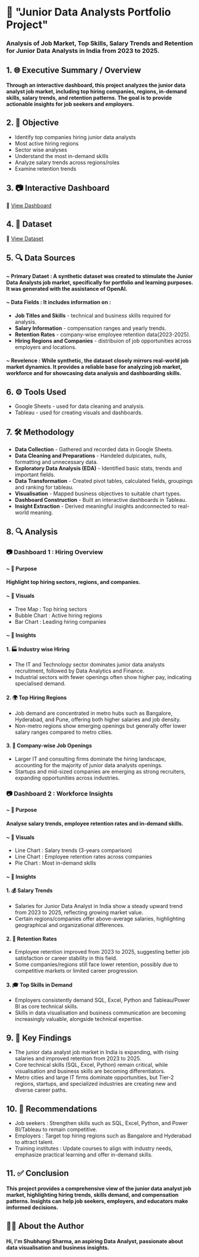 # 📝 "Junior Data Analysts Portfolio Project"
### Analysis of Job Market, Top Skills, Salary Trends and Retention for Junior Data Analysts in India from 2023 to 2025.
## 1. 🌐 Executive Summary / Overview
#### Through an interactive dashboard, this project analyzes the junior data analyst job market, including top hiring companies, regions, in-demand skills, salary trends, and retention patterns. The goal is to provide actionable insights for job seekers and employers.
## 2. 🎯 Objective
 - Identify top companies hiring junior data analysts
 - Most active hiring regions
 - Sector wise analyses
 - Understand the most in-demand skills
 - Analyze salary trends across regions/roles
 - Examine retention trends
## 3. 📷 Interactive Dashboard
🔗  [ View Dashboard ](https://public.tableau.com/views/JuniorDataAnalystsMarketAnalysis/Dashboard1)
## 4. 📁 Dataset
🔗  [ View Dataset ](https://github.com/Shubhangi04673/JuniorDataAnalystsProject/blob/main/Junior_Data_Analyst_Hiring_Trends_2023-2025%20-%20DA%202023-2025%20(6).csv)
## 5. 🔍 Data Sources
#### ~ **Primary Dataet** : A synthetic dataset was created to stimulate the Junior Data Analysts job market, specifically for portfolio and learning purposes. It was generated with the assistance of OpenAI.
#### ~ **Data Fields** : It includes information on :
- **Job Titles and Skills** - technical and business skills required for analysis.
- **Salary Information** - compensation ranges and yearly trends.
- **Retention Rates** - company-wise employee retention data(2023-2025).
- **Hiring Regions and Companies** - distribuion of job opportunities across employers and locations.
#### ~ **Revelence** : While synthetic, the dataset closely mirrors real-world job market dynamics. It provides a reliable base for analyzing job market, workforce and for showcasing data analysis and dashboarding skills.
## 6. ⚙️ Tools Used
- Google Sheets - used for data cleaning and analysis.
- Tableau - used for creating visuals and dashboards.
## 7. 🛠️ Methodology
- **Data Collection** - Gathered and recorded data in Google Sheets.
- **Data Cleaning and Preparations** - Handeled dulpicates, nulls, formatting and unnecessary data.
- **Exploratory Data Analysis (EDA)** - Identified basic stats, trends and important fields.
- **Data Transformation** - Created pivot tables, calculated fields, groupings and ranking for tableau.
- **Visualisation** - Mapped business objectives to suitable chart types. 
- **Dashboard Construction** - Built an interactive dashboards in Tableau.
- **Insight Extraction** - Derived meaningful insights andconnected to real-world meaning.
## 8. 🔍 Analysis
### 📷 Dashboard 1 : Hiring Overview
#### ~ 🎯 Purpose
#### Highlight top hiring sectors, regions, and companies.
#### ~ 🎨 Visuals
- Tree Map : Top hiring sectors
- Bubble Chart : Active hiring regions
- Bar Chart : Leading hiring companies
#### ~ 🔑 Insights
#### 1. 🏭 Industry wise Hiring
- The IT and Technology sector dominates junior data analysts recruitment, followed by Data Analytics and Finance.
- Industrial sectors with fewer openings often show higher pay, indicating specialised demand.
#### 2. 🌍 Top Hiring Regions
- Job demand are concentrated in metro hubs such as Bangalore, Hyderabad, and Pune, offering both higher salaries and job density.
- Non-metro regions show emerging openings but generally offer lower salary ranges compared to metro cities.
#### 3. 🏢 Company-wise Job Openings
- Larger IT and consulting firms dominate the hiring landscape, accounting for the majority of junior data analysts openings.
- Startups and mid-sized companies are emerging as strong recruiters, expanding opportunities across industries. 
### 📷 Dashboard 2 : Workforce Insights
#### ~ 🎯 Purpose
#### Analyse salary trends, employee retention rates and in-demand skills.
#### ~ 🎨 Visuals
- Line Chart : Salary trends (3-years comparison)
- Line Chart : Employee retention rates across companies
- Pie Chart : Most in-demand skills
#### ~ 🔑 Insights
#### 1. 💰 Salary Trends 
- Salaries for Junior Data Analyst in India show a steady upward trend from 2023 to 2025, reflecting growing market value.
- Certain regions/companies offer above-average salaries, highlighting geographical and organizational differences.
#### 2. 🔄 Retention Rates
- Employee retention improved from 2023 to 2025, suggesting better job satisfaction or career stability in this field.
- Some companies/regions still face lower retention, possibly due to competitive markets or limited career progression.
#### 3. 🎓 Top Skills in Demand
- Employers consistently demand SQL, Excel, Python and Tableau/Power BI as core technical skills.
- Skills in data visualisation and business communication are becoming increasingly valuable, alongside technical expertise.
## 9. 📌 Key Findings
- The junior data analyst job market in India is expanding, with rising salaries and improved retention from 2023 to 2025. 
- Core technical skills (SQL, Excel, Python) remain critical, while visualisation and business skills are becoming differentiators.
- Metro cities and large IT firms dominate opportunities, but Tier-2 regions, startups, and specialized industries are creating new and diverse career paths.
## 10. 📝 Recommendations
- Job seekers : Strengthen skills such as SQL, Excel, Python, and Power BI/Tableau to remain competitive.
- Employers : Target top hiring regions such as Bangalore and Hyderabad to attract talent.
- Training institutes : Update courses to align with industry needs, emphasize practical learning and offer in-demand skills.
## 11. ✅ Conclusion
#### This project provides a comprehensive view of the junior data analyst job market, highlighting hiring trends, skills demand, and compensation patterns. Insights can help job seekers, employers, and educators make imformed decisions.
## 🙋‍♀️ About the Author
#### Hi, I'm **Shubhangi Sharma**, an aspiring **Data Analyst**, passionate about data visualisation and business insights.



